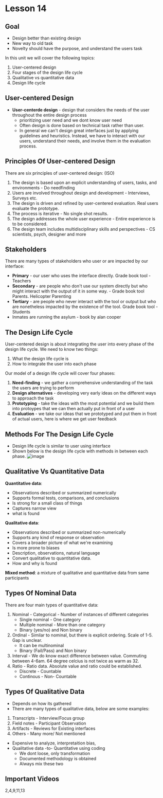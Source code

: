 # Lesson 14

## Goal
- Design better than existing design
- New way to old task
- Novelty should have the purpose, and understand the users task

In this unit we will cover the following topics:

1. User-centered design
2. Four stages of the design life cycle
3. Qualitative vs quantitative data
4. Design life cycle

## User-centered Design

- **User-centerde design** - design that considers the needs of the user throughout the entire design process
	- prioritizing user need and we dont know user need
	- Often design is done based on technical task rather than user.
	- In general we can't design great interfaces just by applying guidelines and heuristics. Instead, we have to interact with our users, understand their needs, and involve them in the evaluation process.


## Principles Of User-centered Design

There are six principles of user-centered design: (ISO)

1. The design is based upon an explicit understanding of users, tasks, and environments - Do needfinding
2. Users are involved throughout design and development - Interviews, Surveys etc.
3. The design is driven and refined by user-centered evaluation. Real users evaluate the prototype.
4. The process is iterative - No single shot results.
5. The design addresses the whole user experience - Entire experience is to be considered.
6. The design team includes multidisciplinary skills and perspectives - CS scientists, psych, designer and more

## Stakeholders

There are many types of stakeholders who user or are impacted by our interface:

- **Primary** - our user who uses the interface directly. Grade book tool - Teachers
- **Secondary** - are people who don't use our system directly but who might interact with the output of it in some way. - Grade book tool Parents. Helicopter Parenting
- **Tertiary** - are people who never interact with the tool or output but who are nonetheless impacted by the existence of the tool. Grade book tool - Students
- Inmates are running the asylum - book by alan cooper

## The Design Life Cycle

User-centered design is about integrating the user into every phase of the design life cycle. We need to know two things:

1. What the design life cycle is
2. How to integrate the user into each phase

Our model of a design life cycle will cover four phases:

1. **Need-finding** - we gather a comprehensive understanding of the task the users are trying to perform
2. **Design alternatives** - developing very early ideas on the different ways to approach the task
3. **Prototyping** - take the ideas with the most potential and we build them into protoypes that we can then actually put in front of a user
4. **Evaluation** - we take our ideas that we prototyped and put them in front of actual users, here is where we get user feedback

## Methods For The Design Life Cycle

- Design life cycle is similar to user using interface
- Shown below is the design life cycle with methods in between each phase.
![image](https://github.com/blerp-836/HCI_Notes/assets/78700027/6dff2609-d60e-4c4d-a3d1-aff047bb0f2a)



## Qualitative Vs Quantitative Data

**Quantitative data**:

- Observations described or summarized numerically
- Supports formal tests, comparisons, and conclusions
- Is strong for a small class of things
- Captures narrow view
- what is found

**Qualitative data**:

- Observations described or summarized non-numerically
- Supports any kind of response or observation
- Covers a broader picture of what we're examining
- Is more prone to biases
- Description, observations, natural language
- Convert qualitative to quantitative data.
- How and why is found

**Mixed method**: a mixture of qualitative and quantitative data from same participants 

## Types Of Nominal Data

There are four main types of quantitative data:

1. Nominal - Categorical - Number of instances of different categories 
	- Single nominal - One category 
	- Multiple nominal -  More than one category
	- Binary (yes/no) and Non binary
2. Ordinal - Similar to nominal, but there is explicit ordering. Scale of 1-5. Gap is unclear.
	- It can be multinominal
	- Binary (Fail/Pass) and Non binary
3. Interval - We do know exact difference between value. Commuting between 4-6am. 64 degree celcius is not twice as warm as 32.
4. Ratio - Ratio data. Absolute value and ratio could be established.
	- Discrete - Countable
	- Continous - Non- Countable

## Types Of Qualitative Data

- Depends on how its gathered
- There are many types of qualitative data, below are some examples:

1. Transcripts - Interview/Focus group
2. Field notes - Participant Observation
3. Artifacts - Reviews for Existing interfaces
4. Others - Many more/ Not mentioned

- Expensive to analyze, interpretaition bias, 
- Qualitative data -to- Quantitative using coding
	- We dont loose, only transformation
	- Documented methodology is obtained
	- Always mix these two


## Important Videos
2,4,9,11,13
